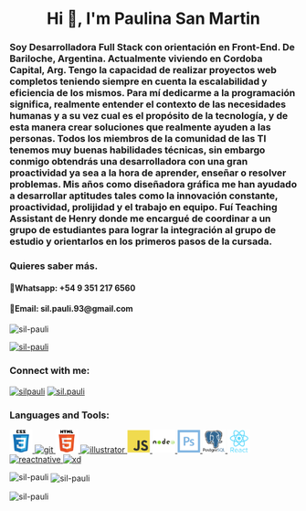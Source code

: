 <h1 align="center">Hi 👋, I'm Paulina San Martin</h1>
<h3 align="">Soy Desarrolladora Full Stack con orientación en Front-End. De Bariloche, Argentina. Actualmente viviendo en Cordoba Capital, Arg. Tengo la capacidad de realizar proyectos web completos teniendo siempre en cuenta la escalabilidad y eficiencia de los mismos. Para mí dedicarme a la programación significa, realmente entender el contexto de las necesidades humanas y a su vez cual es el propósito de la tecnología, y de esta manera crear soluciones que realmente ayuden a las personas. Todos los miembros de la comunidad de las TI tenemos muy buenas habilidades técnicas, sin embargo conmigo obtendrás una desarrolladora con una gran proactividad ya sea a la hora de aprender, enseñar o resolver problemas. Mis años como diseñadora gráfica me han ayudado a desarrollar aptitudes tales como la innovación constante, proactividad, prolijidad y el trabajo en equipo. Fuí Teaching Assistant de Henry donde me encargué de coordinar a un grupo de estudiantes para lograr la integración al grupo de estudio y orientarlos en los primeros pasos de la cursada. </h3>
  <h3>Quieres saber más. </h3>
  <h4>📲Whatsapp: +54 9 351 217 6560 </h4>
  <h4>📧Email: sil.pauli.93@gmail.com</h4>

<p align="left"> <img src="https://komarev.com/ghpvc/?username=sil-pauli&label=Profile%20views&color=0e75b6&style=flat" alt="sil-pauli" /> </p>

<p align="left"> <a href="https://github.com/ryo-ma/github-profile-trophy"><img src="https://github-profile-trophy.vercel.app/?username=sil-pauli" alt="sil-pauli" /></a> </p>

<h3 align="left">Connect with me:</h3>
<p align="left">
<a href="https://linkedin.com/in/silpauli" target="blank"><img align="center" src="https://raw.githubusercontent.com/rahuldkjain/github-profile-readme-generator/master/src/images/icons/Social/linked-in-alt.svg" alt="silpauli" height="30" width="40" /></a>
<a href="https://instagram.com/sil.pauli" target="blank"><img align="center" src="https://raw.githubusercontent.com/rahuldkjain/github-profile-readme-generator/master/src/images/icons/Social/instagram.svg" alt="sil.pauli" height="30" width="40" /></a>
</p>

<h3 align="left">Languages and Tools:</h3>
<p align="left"> <a href="https://www.w3schools.com/css/" target="_blank" rel="noreferrer"> <img src="https://raw.githubusercontent.com/devicons/devicon/master/icons/css3/css3-original-wordmark.svg" alt="css3" width="40" height="40"/> </a> <a href="https://git-scm.com/" target="_blank" rel="noreferrer"> <img src="https://www.vectorlogo.zone/logos/git-scm/git-scm-icon.svg" alt="git" width="40" height="40"/> </a> <a href="https://www.w3.org/html/" target="_blank" rel="noreferrer"> <img src="https://raw.githubusercontent.com/devicons/devicon/master/icons/html5/html5-original-wordmark.svg" alt="html5" width="40" height="40"/> </a> <a href="https://www.adobe.com/in/products/illustrator.html" target="_blank" rel="noreferrer"> <img src="https://www.vectorlogo.zone/logos/adobe_illustrator/adobe_illustrator-icon.svg" alt="illustrator" width="40" height="40"/> </a> <a href="https://developer.mozilla.org/en-US/docs/Web/JavaScript" target="_blank" rel="noreferrer"> <img src="https://raw.githubusercontent.com/devicons/devicon/master/icons/javascript/javascript-original.svg" alt="javascript" width="40" height="40"/> </a> <a href="https://nodejs.org" target="_blank" rel="noreferrer"> <img src="https://raw.githubusercontent.com/devicons/devicon/master/icons/nodejs/nodejs-original-wordmark.svg" alt="nodejs" width="40" height="40"/> </a> <a href="https://www.photoshop.com/en" target="_blank" rel="noreferrer"> <img src="https://raw.githubusercontent.com/devicons/devicon/master/icons/photoshop/photoshop-line.svg" alt="photoshop" width="40" height="40"/> </a> <a href="https://www.postgresql.org" target="_blank" rel="noreferrer"> <img src="https://raw.githubusercontent.com/devicons/devicon/master/icons/postgresql/postgresql-original-wordmark.svg" alt="postgresql" width="40" height="40"/> </a> <a href="https://reactjs.org/" target="_blank" rel="noreferrer"> <img src="https://raw.githubusercontent.com/devicons/devicon/master/icons/react/react-original-wordmark.svg" alt="react" width="40" height="40"/> </a> <a href="https://reactnative.dev/" target="_blank" rel="noreferrer"> <img src="https://reactnative.dev/img/header_logo.svg" alt="reactnative" width="40" height="40"/> </a> <a href="https://www.adobe.com/products/xd.html" target="_blank" rel="noreferrer"> <img src="https://cdn.worldvectorlogo.com/logos/adobe-xd.svg" alt="xd" width="40" height="40"/> </a> </p>

<p><img align="left" src="https://github-readme-stats.vercel.app/api/top-langs?username=sil-pauli&show_icons=true&locale=en&layout=compact" alt="sil-pauli" /></p>

<p>&nbsp;<img align="center" src="https://github-readme-stats.vercel.app/api?username=sil-pauli&show_icons=true&locale=en" alt="sil-pauli" /></p>

<p><img align="center" src="https://github-readme-streak-stats.herokuapp.com/?user=sil-pauli&" alt="sil-pauli" /></p>
